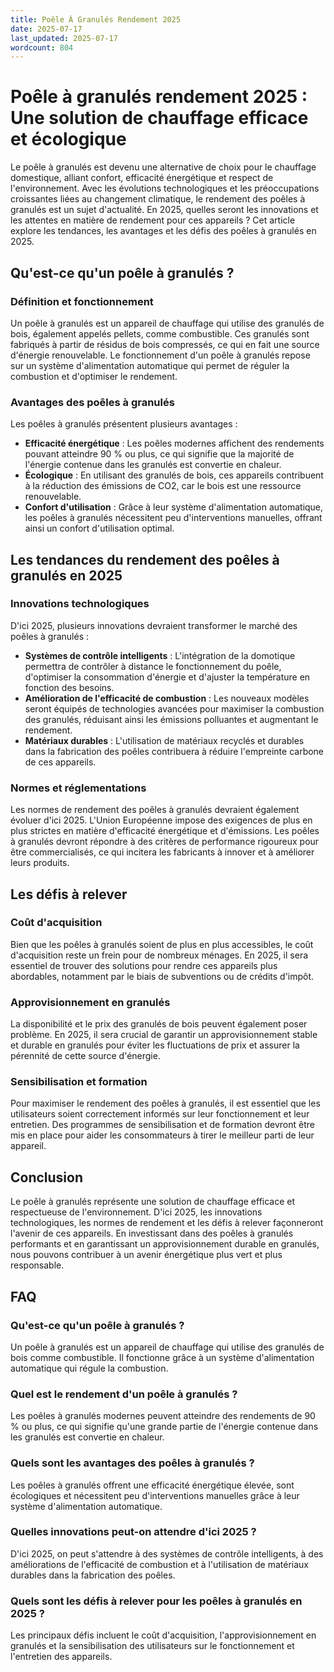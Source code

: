 ```yaml
---
title: Poêle À Granulés Rendement 2025
date: 2025-07-17
last_updated: 2025-07-17
wordcount: 804
---
```


# Poêle à granulés rendement 2025 : Une solution de chauffage efficace et écologique

Le poêle à granulés est devenu une alternative de choix pour le chauffage domestique, alliant confort, efficacité énergétique et respect de l'environnement. Avec les évolutions technologiques et les préoccupations croissantes liées au changement climatique, le rendement des poêles à granulés est un sujet d'actualité. En 2025, quelles seront les innovations et les attentes en matière de rendement pour ces appareils ? Cet article explore les tendances, les avantages et les défis des poêles à granulés en 2025.

## Qu'est-ce qu'un poêle à granulés ?

### Définition et fonctionnement

Un poêle à granulés est un appareil de chauffage qui utilise des granulés de bois, également appelés pellets, comme combustible. Ces granulés sont fabriqués à partir de résidus de bois compressés, ce qui en fait une source d'énergie renouvelable. Le fonctionnement d'un poêle à granulés repose sur un système d'alimentation automatique qui permet de réguler la combustion et d'optimiser le rendement.

### Avantages des poêles à granulés

Les poêles à granulés présentent plusieurs avantages :

- **Efficacité énergétique** : Les poêles modernes affichent des rendements pouvant atteindre 90 % ou plus, ce qui signifie que la majorité de l'énergie contenue dans les granulés est convertie en chaleur.
- **Écologique** : En utilisant des granulés de bois, ces appareils contribuent à la réduction des émissions de CO2, car le bois est une ressource renouvelable.
- **Confort d'utilisation** : Grâce à leur système d'alimentation automatique, les poêles à granulés nécessitent peu d'interventions manuelles, offrant ainsi un confort d'utilisation optimal.

## Les tendances du rendement des poêles à granulés en 2025

### Innovations technologiques

D'ici 2025, plusieurs innovations devraient transformer le marché des poêles à granulés :

- **Systèmes de contrôle intelligents** : L'intégration de la domotique permettra de contrôler à distance le fonctionnement du poêle, d'optimiser la consommation d'énergie et d'ajuster la température en fonction des besoins.
- **Amélioration de l'efficacité de combustion** : Les nouveaux modèles seront équipés de technologies avancées pour maximiser la combustion des granulés, réduisant ainsi les émissions polluantes et augmentant le rendement.
- **Matériaux durables** : L'utilisation de matériaux recyclés et durables dans la fabrication des poêles contribuera à réduire l'empreinte carbone de ces appareils.

### Normes et réglementations

Les normes de rendement des poêles à granulés devraient également évoluer d'ici 2025. L'Union Européenne impose des exigences de plus en plus strictes en matière d'efficacité énergétique et d'émissions. Les poêles à granulés devront répondre à des critères de performance rigoureux pour être commercialisés, ce qui incitera les fabricants à innover et à améliorer leurs produits.

## Les défis à relever

### Coût d'acquisition

Bien que les poêles à granulés soient de plus en plus accessibles, le coût d'acquisition reste un frein pour de nombreux ménages. En 2025, il sera essentiel de trouver des solutions pour rendre ces appareils plus abordables, notamment par le biais de subventions ou de crédits d'impôt.

### Approvisionnement en granulés

La disponibilité et le prix des granulés de bois peuvent également poser problème. En 2025, il sera crucial de garantir un approvisionnement stable et durable en granulés pour éviter les fluctuations de prix et assurer la pérennité de cette source d'énergie.

### Sensibilisation et formation

Pour maximiser le rendement des poêles à granulés, il est essentiel que les utilisateurs soient correctement informés sur leur fonctionnement et leur entretien. Des programmes de sensibilisation et de formation devront être mis en place pour aider les consommateurs à tirer le meilleur parti de leur appareil.

## Conclusion

Le poêle à granulés représente une solution de chauffage efficace et respectueuse de l'environnement. D'ici 2025, les innovations technologiques, les normes de rendement et les défis à relever façonneront l'avenir de ces appareils. En investissant dans des poêles à granulés performants et en garantissant un approvisionnement durable en granulés, nous pouvons contribuer à un avenir énergétique plus vert et plus responsable.

## FAQ

### Qu'est-ce qu'un poêle à granulés ?

Un poêle à granulés est un appareil de chauffage qui utilise des granulés de bois comme combustible. Il fonctionne grâce à un système d'alimentation automatique qui régule la combustion.

### Quel est le rendement d'un poêle à granulés ?

Les poêles à granulés modernes peuvent atteindre des rendements de 90 % ou plus, ce qui signifie qu'une grande partie de l'énergie contenue dans les granulés est convertie en chaleur.

### Quels sont les avantages des poêles à granulés ?

Les poêles à granulés offrent une efficacité énergétique élevée, sont écologiques et nécessitent peu d'interventions manuelles grâce à leur système d'alimentation automatique.

### Quelles innovations peut-on attendre d'ici 2025 ?

D'ici 2025, on peut s'attendre à des systèmes de contrôle intelligents, à des améliorations de l'efficacité de combustion et à l'utilisation de matériaux durables dans la fabrication des poêles.

### Quels sont les défis à relever pour les poêles à granulés en 2025 ?

Les principaux défis incluent le coût d'acquisition, l'approvisionnement en granulés et la sensibilisation des utilisateurs sur le fonctionnement et l'entretien des appareils.